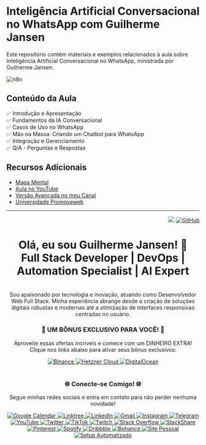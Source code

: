 # Inteligência Artificial Conversacional no WhatsApp com Guilherme Jansen

Este repositório contém materiais e exemplos relacionados à aula sobre Inteligência Artificial Conversacional no WhatsApp, ministrada por Guilherme Jansen.

![n8n](https://s3.setupautomatizado.com.br/typebot/public/workspaces/cls6kc4by0001dk2z78nks8fm/typebots/cls6lny9k0001hw5zglvn3j0r/blocks/t6xoqa9s15gqwlrl6pfxyrm6?v=1709830460096)

## Conteúdo da Aula

✅  Introdução e Apresentação  
✅  Fundamentos da IA Conversacional  
✅  Casos de Uso no WhatsApp  
✅  Mão na Massa: Criando um Chatbot para WhatsApp  
✅  Integração e Gerenciamento  
✅  Q/A - Perguntas e Respostas  

## Recursos Adicionais

- [Mapa Mental](https://whimsical.com/inteligencia-artificial-conversacional-no-whatsapp-mapa-mental-SBtvzmgA245qtpHbA1K8Wp)
- [Aula no YouTube](https://www.youtube.com/live/EkTm75uNoaE?si=EtyUnYx-45MHzN_j)
- [Versão Avançada no meu Canal](https://youtu.be/jzMfVkRyoUs)
- [Universidade Promovaweb](https://go.hotmart.com/J88615002B)
---
<div align="right">
  
![](https://komarev.com/ghpvc/?username=guilhermejansen&color=006bed)
[![GitHub](https://img.shields.io/github/followers/guilhermejansen?label=follow&style=social)](https://github.com/guilhermejansen)
</div>
<div align="center">
  
# Olá, eu sou Guilherme Jansen! 👋 <br> Full Stack Developer | DevOps | Automation Specialist | AI Expert
<br>
Sou apaixonado por tecnologia e inovação, atuando como Desenvolvedor Web Full Stack. Minha experiência abrange desde a criação de soluções digitais robustas e modernas até a otimização de interfaces responsivas centradas no usuário.
</div>

<div align="center">
  <h3>🌟 UM BÔNUS EXCLUSIVO PARA VOCÊ! 🌟</h3>
  <p>Aproveite essas ofertas incríveis e comece com um DINHEIRO EXTRA! Clique nos links abaixo para ativar seus bônus exclusivos:</p>
  <a href="https://accounts.binance.com/register?ref=557164101">
    <img src="https://img.shields.io/badge/-Ganhe_na_Binance-333333?style=flat&logo=binance" alt="Binance">
  </a>
  <a href="https://hetzner.cloud/?ref=CYHolma0NEQU">
    <img src="https://img.shields.io/badge/-Créditos_na_Hetzner_Cloud-333333?style=flat&logo=hetzner" alt="Hetzner Cloud">
  </a>
  <a href="https://m.do.co/c/152594b83678">
    <img src="https://img.shields.io/badge/-Bônus_na_DigitalOcean-333333?style=flat&logo=digitalocean" alt="DigitalOcean">
  </a>
</div>
<br>
<div align="center">
  <h3>🌐 Conecte-se Comigo! 🌐</h3>
  <p>Segue minhas redes sociais e entra em contato para não perder nenhuma novidade!</p>
  <a href="https://calendar.app.google/zUFKR4oziHEptQj69">
    <img src="https://img.shields.io/badge/-Agende_um_Horário_comigo-333333?style=flat&logo=google-calendar" alt="Google Calendar">
  </a>
    <a href="https://linktr.ee/guilhermejansenoficial">
    <img src="https://img.shields.io/badge/Acesse%20o%20meu-Linktree-39E09B?style=flat-square&logo=linktree&logoColor=white" alt="Linktree">
  </a>
  <a href="https://www.linkedin.com/in/guilhermejansenoficial/">
    <img src="https://img.shields.io/badge/-Conecte_se_no_LinkedIn-blue?style=flat-square&logo=Linkedin&logoColor=white" alt="LinkedIn">
  </a>
  <a href="mailto:guilherme@setupautomatizado.com.br">
    <img src="https://img.shields.io/badge/-Envie_um_Email-333333?style=flat-square&logo=Gmail&logoColor=white" alt="Gmail">
  </a>
  <a href="http://www.instagram.com/guilhermejansenoficial">
    <img src="https://img.shields.io/badge/-Siga_no_Instagram-E4405F?style=flat-square&logo=Instagram&logoColor=white" alt="Instagram">
  </a>
  <a href="https://t.me/guilhermejansenoficial">
    <img src="https://img.shields.io/badge/-Junte_se_ao_Telegram-26A5E4?style=flat-square&logo=Telegram&logoColor=white" alt="Telegram">
  </a>
  <a href="https://www.youtube.com/channel/UCBQRzZCePhmql9_7iawBgiA">
    <img src="https://img.shields.io/badge/-Inscreva_se_no_YouTube-red?style=flat-square&logo=YouTube&logoColor=white" alt="YouTube">
  </a>
  <a href="https://twitter.com/gjansenoficial">
    <img src="https://img.shields.io/badge/-Siga_no_Twitter-1DA1F2?style=flat-square&logo=Twitter&logoColor=white" alt="Twitter">
  </a>
  <a href="http://tiktok.com/@guilhermejansenoficial">
    <img src="https://img.shields.io/badge/-Veja_no_TikTok-000000?style=flat-square&logo=TikTok&logoColor=white" alt="TikTok">
  </a>
  <a href="https://www.twitch.tv/guilhermejansenoficial">
    <img src="https://img.shields.io/badge/-Assista_no_Twitch-6441A5?style=flat-square&logo=Twitch&logoColor=white" alt="Twitch">
  </a>
  <a href="https://stackoverflow.com/users/6296163/guilherme-jansen">
    <img src="https://img.shields.io/badge/-Pergunte_no_Stack%20Overflow-FE7A16?style=flat-square&logo=Stack%20Overflow&logoColor=white" alt="Stack Overflow">
  </a>
  <a href="https://stackshare.io/guilhermejansen">
    <img src="https://img.shields.io/badge/-Tecnologias_no_StackShare-0690FA?style=flat-square&logo=StackShare&logoColor=white" alt="StackShare">
  </a>
  <a href="https://br.pinterest.com/guilhermejansenoficial/">
    <img src="https://img.shields.io/badge/-Inspire_se_no_Pinterest-BD081C?style=flat-square&logo=Pinterest&logoColor=white" alt="Pinterest">
  </a>
  <a href="https://open.spotify.com/user/rrm5lhtza9t3xm8fvpb9ojuym?si=d56e73f06c85472e">
    <img src="https://img.shields.io/badge/-Ouça_no_Spotify-1DB954?style=flat-square&logo=Spotify&logoColor=white" alt="Spotify">
  </a>
  <a href="https://dribbble.com/guilhermejansen">
    <img src="https://img.shields.io/badge/-Portfólio_no_Dribbble-EA4C89?style=flat-square&logo=Dribbble&logoColor=white" alt="Dribbble">
  </a>
  <a href="https://www.behance.net/guilhermejansen2">
    <img src="https://img.shields.io/badge/-Projetos_no_Behance-1769FF?style=flat-square&logo=Behance&logoColor=white" alt="Behance">
  </a>
  <a href="https://guilhermejansen.com.br/">
    <img src="https://img.shields.io/badge/-Visite_meu_Site_Pessoal-blue?style=flat-square" alt="Site Pessoal">
  </a>
  <a href="https://setupautomatizado.com.br/">
    <img src="https://img.shields.io/badge/-Site_Setup_Automatizado-blue?style=flat-square" alt="Setup Automatizado">
  </a>
</div>
<br>
